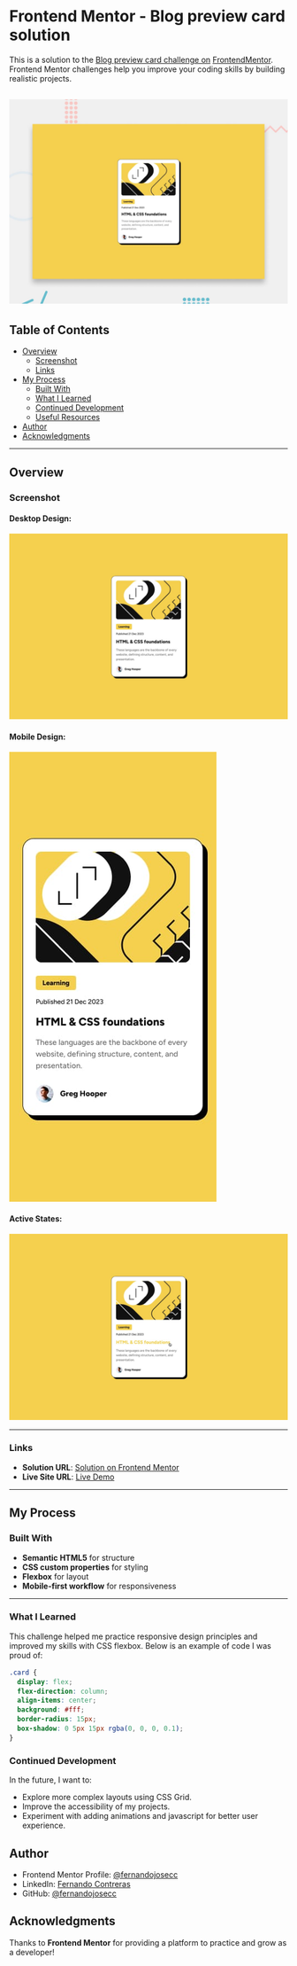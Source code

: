 # Frontend Mentor - Blog preview card solution

This is a solution to the [Blog preview card challenge on](./preview.jpg) 
[FrontendMentor](https://www.frontendmentor.io/challenges/blog-preview-card-ckPaj01IcS). Frontend Mentor challenges help you improve your coding skills by building realistic projects. 

![Preview](./preview.jpg) 
---

## Table of Contents
- [Overview](#overview)
  - [Screenshot](#screenshot)
  - [Links](#links)
- [My Process](#my-process)
  - [Built With](#built-with)
  - [What I Learned](#what-i-learned)
  - [Continued Development](#continued-development)
  - [Useful Resources](#useful-resources)
- [Author](#author)
- [Acknowledgments](#acknowledgments)

---

## Overview  

### Screenshot  

#### Desktop Design:  
![Desktop Screenshot](./design/desktop-design.jpg)  

#### Mobile Design:  
![Mobile Screenshot](./design/mobile-design.jpg)  

#### Active States:  
![Active States Screenshot](./design/active-states.jpg)  

---

### Links  
- **Solution URL**: [Solution on Frontend Mentor](https://www.frontendmentor.io/solutions/qr-code-component-TuNs5CGZhb)  
- **Live Site URL**: [Live Demo](https://fernandojosecc.github.io/qr-code-component/)  

---

## My Process  

### Built With  
- **Semantic HTML5** for structure  
- **CSS custom properties** for styling  
- **Flexbox** for layout  
- **Mobile-first workflow** for responsiveness  

---

### What I Learned  
This challenge helped me practice responsive design principles and improved my skills with CSS flexbox. Below is an example of code I was proud of:

```css
.card {
  display: flex;
  flex-direction: column;
  align-items: center;
  background: #fff;
  border-radius: 15px;
  box-shadow: 0 5px 15px rgba(0, 0, 0, 0.1);
}
```

### Continued Development
In the future, I want to:

- Explore more complex layouts using CSS Grid.
- Improve the accessibility of my projects.
- Experiment with adding animations and javascript for better user experience.

## Author
- Frontend Mentor Profile: [@fernandojosecc](https://www.frontendmentor.io/profile/fernandojosecc)
- LinkedIn: [Fernando Contreras](https://www.linkedin.com/in/fernandojosecontreras/)
- GitHub: [@fernandojosecc](https://github.com/fernandojosecc)

## Acknowledgments
Thanks to **Frontend Mentor** for providing a platform to practice and grow as a developer!